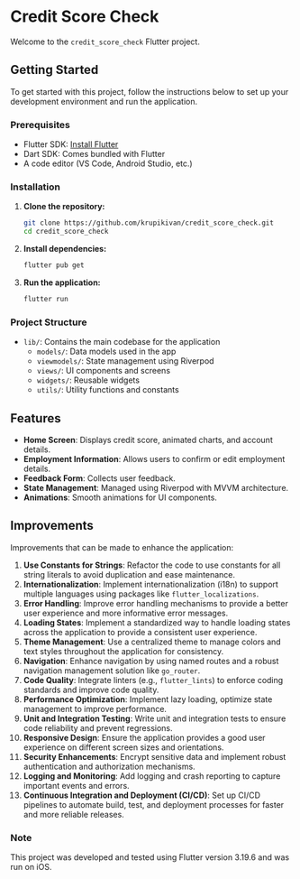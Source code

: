 # Credit Score Check

Welcome to the `credit_score_check` Flutter project.

## Getting Started

To get started with this project, follow the instructions below to set up your development environment and run the application.

### Prerequisites

- Flutter SDK: [Install Flutter](https://docs.flutter.dev/get-started/install)
- Dart SDK: Comes bundled with Flutter
- A code editor (VS Code, Android Studio, etc.)

### Installation

1. **Clone the repository:**

    ```sh
    git clone https://github.com/krupikivan/credit_score_check.git
    cd credit_score_check
    ```

2. **Install dependencies:**

    ```sh
    flutter pub get
    ```

3. **Run the application:**

    ```sh
    flutter run
    ```

### Project Structure

- `lib/`: Contains the main codebase for the application
  - `models/`: Data models used in the app
  - `viewmodels/`: State management using Riverpod
  - `views/`: UI components and screens
  - `widgets/`: Reusable widgets
  - `utils/`: Utility functions and constants

## Features

- **Home Screen**: Displays credit score, animated charts, and account details.
- **Employment Information**: Allows users to confirm or edit employment details.
- **Feedback Form**: Collects user feedback.
- **State Management**: Managed using Riverpod with MVVM architecture.
- **Animations**: Smooth animations for UI components.

## Improvements

Improvements that can be made to enhance the application:

1. **Use Constants for Strings**: Refactor the code to use constants for all string literals to avoid duplication and ease maintenance.
2. **Internationalization**: Implement internationalization (i18n) to support multiple languages using packages like `flutter_localizations`.
3. **Error Handling**: Improve error handling mechanisms to provide a better user experience and more informative error messages.
4. **Loading States**: Implement a standardized way to handle loading states across the application to provide a consistent user experience.
5. **Theme Management**: Use a centralized theme to manage colors and text styles throughout the application for consistency.
6. **Navigation**: Enhance navigation by using named routes and a robust navigation management solution like `go_router`.
7. **Code Quality**: Integrate linters (e.g., `flutter_lints`) to enforce coding standards and improve code quality.
8. **Performance Optimization**: Implement lazy loading, optimize state management to improve performance.
9. **Unit and Integration Testing**: Write unit and integration tests to ensure code reliability and prevent regressions.
10. **Responsive Design**: Ensure the application provides a good user experience on different screen sizes and orientations.
11. **Security Enhancements**: Encrypt sensitive data and implement robust authentication and authorization mechanisms.
12. **Logging and Monitoring**: Add logging and crash reporting to capture important events and errors.
13. **Continuous Integration and Deployment (CI/CD)**: Set up CI/CD pipelines to automate build, test, and deployment processes for faster and more reliable releases.

### Note

This project was developed and tested using Flutter version 3.19.6 and was run on iOS.